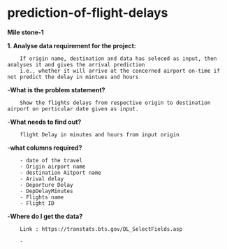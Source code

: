 # prediction-of-flight-delays
**Mile stone-1**

**1. Analyse data requirement for the project:**

        If origin name, destination and data has seleced as input, then analyses it and gives the arrival prediction
        i.e., whether it will arrive at the concerned airport on-time if not predict the delay in mintues and hours 


-**What is the problem statement?**

        Show the flights delays from respective origin to destination airport on perticular date given as input.
        
-**What needs to find out?**

        flight Delay in minutes and hours from input origin
        
-**what columns required?**

        - date of the travel
        - Origin airport name
        - destination Aitport name
        - Arival delay
        - Departure Delay
        - DepDelayMinutes         
        - Flights name
        - Flight ID
  
-**Where do I get the data?**
        
        Link : https://transtats.bts.gov/DL_SelectFields.asp
        
        - 
        
        
